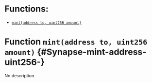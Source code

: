 



# Functions:
- [`mint(address to, uint256 amount)`](#Synapse-mint-address-uint256-)


# Function `mint(address to, uint256 amount)` {#Synapse-mint-address-uint256-}
No description


